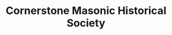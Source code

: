 ---
layout: repo
title: "Cornerstone Masonic Historical Society"
id: 21492
permalink: repos/21492/
---